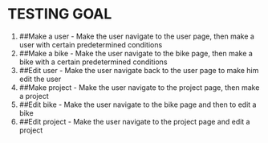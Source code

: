 # TESTING GOAL
1.	##Make a user - 
    Make the user navigate to the user page, then make a user with certain predetermined conditions
2.	##Make a bike - 
    Make the user navigate to the bike page, then make a bike with a certain predetermined conditions
3.	##Edit user - 
    Make the user navigate back to the user page to make him edit the user
4.	##Make project - 
    Make the user navigate to the project page, then make a project
5.	##Edit bike - 
    Make the user navigate to the bike page and then to edit a bike
6.	##Edit project - 
    Make the user navigate to the project page and edit a project
